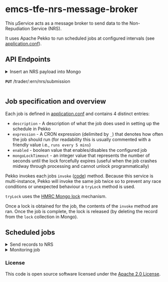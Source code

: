 
# emcs-tfe-nrs-message-broker

This µService acts as a message broker to send data to the Non-Repudiation Service (NRS).

It uses Apache Pekko to run scheduled jobs at configured intervals (see [application.conf](conf/application.conf)).

## API Endpoints

<details>
<summary>Insert an NRS payload into Mongo

**`PUT`** /trader/:ern/nrs/submission
</summary>

### Responses

#### Success Response(s)

**Status**: 202 (ACCEPTED)

#### Error Response(s)

**Status**: 500 (ISE)

**Body**: `Failed to insert NRS payload` (see application logs for more information)

</details>

## Job specification and overview

Each job is defined in [application.conf](conf/application.conf) and contains 4 distinct entries:

- `description` - A description of what the job does used in setting up the schedule in Pekko
- `expression` - A CRON expression (delimited by `_`) that denotes how often the job should run (for readability this is usually commented with a friendly value i.e., `runs every 5 mins`)
- `enabled` - boolean value that enables/disables the configured job
- `mongoLockTimeout` - an integer value that represents the number of seconds until the lock forcefully expires (useful when the job crashes midway through processing and cannot unlock programmatically)

Pekko invokes each jobs `invoke` ([code](app/scheduler/ScheduledService.scala)) method. Because this service is multi-instance, Pekko will invoke the same job twice so to prevent any race conditions or unexpected behaviour a `tryLock` method is used.

`tryLock` uses the [HMRC Mongo lock](https://github.com/hmrc/hmrc-mongo?tab=readme-ov-file#lock) mechanism.

Once a lock is obtained for the job, the contents of the `invoke` method are ran. Once the job is complete, the lock is released (by deleting the record from the `lock` collection in Mongo).

## Scheduled jobs

<details>

<summary>Send records to NRS</summary>

### Details

This job is configured in [application.conf](conf/application.conf) under the `SendSubmissionToNRSJob` object.

The `invoke` method ([code](app/services/SendSubmissionToNRSService.scala)) picks up any records in the [`PENDING` or `FAILED_PENDING_RETRY`](app/models/mongo/RecordStatusEnum.scala) state.
The number of records returned is limited to a configurable value (see `numberOfRecordsToRetrieve` in [application.conf](conf/application.conf)).

It then sends all of these records (sequentially but with no pre-determined delay) to NRS and if an `OK` response is returned with a `nrSubmissionId` ([see response model](app/models/response/NRSSuccessResponse.scala)) then the record is set to `SENT`.

If NRS does not return the expected `OK` response then the record is set to `FAILED_PENDING_RETRY` and will be picked up in the next run.

Once all the records have been sent (successfully or not), the results are reflected in Mongo (with each records `updatedAt` timestamp updated).

The TTL on each record is 30 days since it was last updated (to cover any outages).

</details>

<details>

<summary>Monitoring job</summary>

### Details

This job is configured in [application.conf](conf/application.conf) under the `MonitoringJob` object.

The `invoke` method ([code](app/services/MonitoringJobService.scala)) simply calls Mongo to count any records in the [`PENDING`, `SENT` or `FAILED_PENDING_RETRY`](app/models/mongo/RecordStatusEnum.scala) state and logs the result.

</details>


### License

This code is open source software licensed under the [Apache 2.0 License]("http://www.apache.org/licenses/LICENSE-2.0.html").
